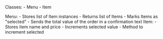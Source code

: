 Classes:
    - Menu
    - Item

Menu:
    - Stores list of Item instances
    - Returns list of Items
    - Marks Items as "selected"
    - Sends the total value of the order in a confirmation text
Item:
    - Stores item name and price
    - Increments selected value
    - Method to increment selected